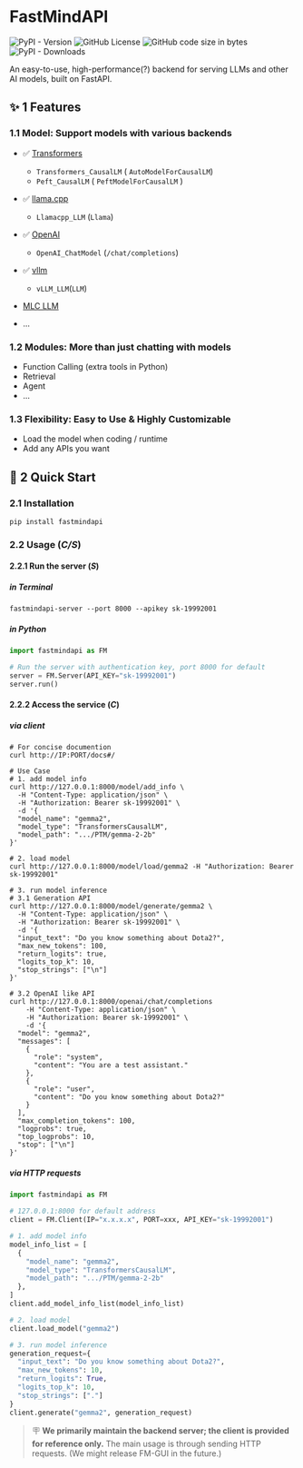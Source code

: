 # FastMindAPI

![PyPI - Version](https://img.shields.io/pypi/v/fastmindapi?style=flat-square&color=red) ![GitHub License](https://img.shields.io/github/license/fairyshine/FastMindAPI?style=flat-square&color=yellow) ![GitHub code size in bytes](https://img.shields.io/github/languages/code-size/fairyshine/FastMindAPI?style=flat-square&color=green) ![PyPI - Downloads](https://img.shields.io/pypi/dm/fastmindapi?style=flat-square&color=blue)

An easy-to-use, high-performance(?) backend for serving LLMs and other AI models, built on FastAPI.

## ✨ 1 Features

### 1.1 Model: Support models with various backends

- ✅  [Transformers](https://github.com/huggingface/transformers)
  - `Transformers_CausalLM` ( `AutoModelForCausalLM`)
  - `Peft_CausalLM` ( `PeftModelForCausalLM` )
- ✅  [llama.cpp](https://github.com/abetlen/llama-cpp-python)
  - `Llamacpp_LLM` (`Llama`)
- ✅  [OpenAI](https://platform.openai.com/docs/api-reference/introduction)
  - `OpenAI_ChatModel` (`/chat/completions`)
- ✅  [vllm](https://github.com/vllm-project/vllm)
  - `vLLM_LLM`(`LLM`)

- [MLC LLM](https://llm.mlc.ai)
- ...

### 1.2 Modules: More than just chatting with models

- Function Calling (extra tools in Python)
- Retrieval
- Agent
- ...

### 1.3 Flexibility: Easy to Use & Highly Customizable

- Load the model when coding / runtime
- Add any APIs you want

## 🚀 2 Quick Start

### 2.1 Installation

```shell
pip install fastmindapi
```

### 2.2 Usage (*C/S*)

#### 2.2.1 Run the server (*S*)

##### in Terminal

```shell
fastmindapi-server --port 8000 --apikey sk-19992001
```

##### in Python
```Python
import fastmindapi as FM

# Run the server with authentication key, port 8000 for default
server = FM.Server(API_KEY="sk-19992001")
server.run()
```

#### 2.2.2 Access the service (*C*)

##### via client

```shell
# For concise documention
curl http://IP:PORT/docs#/

# Use Case
# 1. add model info
curl http://127.0.0.1:8000/model/add_info \
  -H "Content-Type: application/json" \
  -H "Authorization: Bearer sk-19992001" \
  -d '{
  "model_name": "gemma2",
  "model_type": "TransformersCausalLM",
  "model_path": ".../PTM/gemma-2-2b"
}'

# 2. load model
curl http://127.0.0.1:8000/model/load/gemma2 -H "Authorization: Bearer sk-19992001"

# 3. run model inference
# 3.1 Generation API
curl http://127.0.0.1:8000/model/generate/gemma2 \
  -H "Content-Type: application/json" \
  -H "Authorization: Bearer sk-19992001" \
  -d '{
  "input_text": "Do you know something about Dota2?",
  "max_new_tokens": 100,
  "return_logits": true,
  "logits_top_k": 10,
  "stop_strings": ["\n"]
}'

# 3.2 OpenAI like API
curl http://127.0.0.1:8000/openai/chat/completions 
	-H "Content-Type: application/json" \
	-H "Authorization: Bearer sk-19992001" \
	-d '{
  "model": "gemma2",
  "messages": [
    {
      "role": "system",
      "content": "You are a test assistant."
    },
    {
      "role": "user",
      "content": "Do you know something about Dota2?"
    }
  ],
  "max_completion_tokens": 100,
  "logprobs": true,
  "top_logprobs": 10,
  "stop": ["\n"]
}'
```

##### via HTTP requests
```python
import fastmindapi as FM

# 127.0.0.1:8000 for default address
client = FM.Client(IP="x.x.x.x", PORT=xxx, API_KEY="sk-19992001") 

# 1. add model info
model_info_list = [
  {
    "model_name": "gemma2",
    "model_type": "TransformersCausalLM",
    "model_path": ".../PTM/gemma-2-2b"
  },
]
client.add_model_info_list(model_info_list)

# 2. load model
client.load_model("gemma2")

# 3. run model inference
generation_request={
  "input_text": "Do you know something about Dota2?",
  "max_new_tokens": 10,
  "return_logits": True,
  "logits_top_k": 10,
  "stop_strings": ["."]
}
client.generate("gemma2", generation_request)
```

> 🪧 **We primarily maintain the backend server; the client is provided for reference only.** The main usage is through sending HTTP requests. (We might release FM-GUI in the future.)

